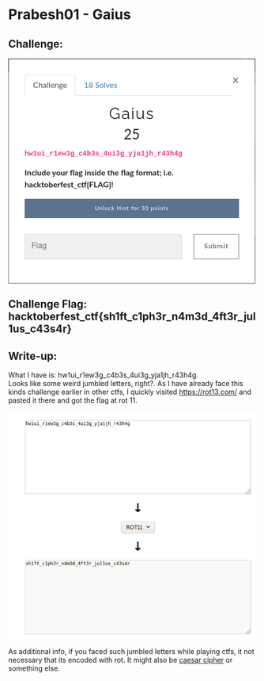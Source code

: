 # Prabesh01 - Gaius

## Challenge:

<a href="https://hacktober.tk/challenges#Gaius-2">
<img align="center" alt="Challenge" src="Prabesh01/challenge.png" /></a>

## Challenge Flag: hacktoberfest_ctf{sh1ft_c1ph3r_n4m3d_4ft3r_jul1us_c43s4r}

## Write-up:

What I have is: hw1ui_r1ew3g_c4b3s_4ui3g_yja1jh_r43h4g. <br>Looks like some weird jumbled letters, right?. As I have already face this kinds challenge earlier in other ctfs, I quickly visited https://rot13.com/ and pasted it there and got the flag at rot 11.

<img align="center" alt="Flag" src="Prabesh01/flag.png" />

As additional info, if you faced such jumbled letters while playing ctfs, it not necessary that its encoded with rot. It might also be <a href="https://www.dcode.fr/caesar-cipher">caesar cipher</a> or something else.
